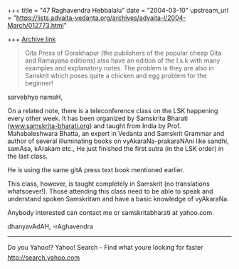 +++
title = "47 Raghavendra Hebbalalu"
date = "2004-03-10"
upstream_url = "https://lists.advaita-vedanta.org/archives/advaita-l/2004-March/012773.html"

+++
[Archive link](https://lists.advaita-vedanta.org/archives/advaita-l/2004-March/012773.html)


> Gita Press of Gorakhapur (the publishers of the
> popular cheap Gita and
> Ramayana editions) also have an edition of the l.s.k
> with many examples
> and explanatory notes.  The problem is they are also
> in Sanskrit which
> poses quite a chicken and egg problem for the
> beginner!

sarvebhyo namaH,

On a related note, there is a teleconference class on
the LSK happening every other week. It has been
organized by Samskrita Bharati
(www.samskrita-bharati.org) and taught from India by
Prof. Mahabaleshwara Bhatta, an expert in Vedanta and
Samskrit Grammar and author of several illuminating
books on vyAkaraNa-prakaraNAni like sandhi, samAsa,
kArakam etc., He just finished the first sutra (in the
LSK order) in the last class. 

He is using the same gItA press text book mentioned
earlier. 

This class, however, is taught completely in Samskrit
(no translations whatsoever!). Those attending this
class need to be able to speak and understand spoken
Samskritam and have a basic knowledge of vyAkaraNa.

Anybody interested can contact me or
samskritabharati at yahoo.com. 

dhanyavAdAH,
-rAghavendra

__________________________________
Do you Yahoo!?
Yahoo! Search - Find what youre looking for faster
http://search.yahoo.com

